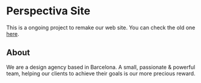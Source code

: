 # Perspectiva Site

This is a ongoing project to remake our web site.
You can check the old one [here](http://www.perspectiva.es).



## About

We are a design agency based in Barcelona. A small, passionate & powerful team,
helping our clients to achieve their goals is our more precious reward.


